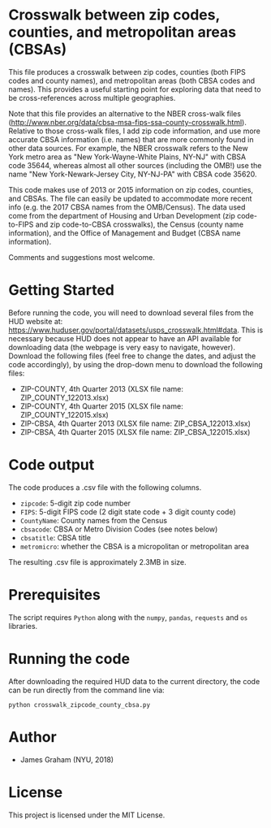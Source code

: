 # Crosswalk between zip codes, counties, and metropolitan areas (CBSAs)

This file produces a crosswalk between zip codes, counties (both FIPS codes and county names), and metropolitan areas (both CBSA codes and names). This provides a useful starting point for exploring data that need to be cross-references across multiple geographies. 

Note that this file provides an alternative to the NBER cross-walk files (http://www.nber.org/data/cbsa-msa-fips-ssa-county-crosswalk.html). Relative to those cross-walk files, I add zip code information, and use more accurate CBSA information (i.e. names) that are more commonly found in other data sources. For example, the NBER crosswalk refers to the New York metro area as "New York-Wayne-White Plains, NY-NJ" with CBSA code 35644, whereas almost all other sources (including the OMB!) use the name "New York-Newark-Jersey City, NY-NJ-PA" with CBSA code 35620.

This code makes use of 2013 or 2015 information on zip codes, counties, and CBSAs. The file can easily be updated to accommodate more recent info (e.g. the 2017 CBSA names from the OMB/Census). The data used come from the department of Housing and Urban Development (zip code-to-FIPS and zip code-to-CBSA crosswalks), the Census (county name information), and the Office of Management and Budget (CBSA name information).

Comments and suggestions most welcome.

# Getting Started

Before running the code, you will need to download several files from the HUD website at: <https://www.huduser.gov/portal/datasets/usps_crosswalk.html#data>. This is necessary because HUD does not appear to have an API available for downloading data (the webpage is very easy to navigate, however). Download the following files (feel free to change the dates, and adjust the code accordingly), by using the drop-down menu to download the following files:
- ZIP-COUNTY, 4th Quarter 2013 (XLSX file name: ZIP_COUNTY_122013.xlsx)
- ZIP-COUNTY, 4th Quarter 2015 (XLSX file name: ZIP_COUNTY_122015.xlsx)
- ZIP-CBSA, 4th Quarter 2013 (XLSX file name: ZIP_CBSA_122013.xlsx)
- ZIP-CBSA, 4th Quarter 2015 (XLSX file name: ZIP_CBSA_122015.xlsx)

# Code output

The code produces a .csv file with the following columns.

- `zipcode`:    5-digit zip code number
- `FIPS`:       5-digit FIPS code (2 digit state code + 3 digit county code)
- `CountyName`: County names from the Census
- `cbsacode`:   CBSA or Metro Division Codes (see notes below)
- `cbsatitle`:  CBSA title
- `metromicro`: whether the CBSA is a micropolitan or metropolitan area

The resulting .csv file is approximately 2.3MB in size.

# Prerequisites

The script requires `Python` along with the `numpy`, `pandas`, `requests` and `os` libraries.

# Running the code

After downloading the required HUD data to the current directory, the code can be run directly from the command line via:
```
python crosswalk_zipcode_county_cbsa.py
```

# Author

- James Graham (NYU, 2018)

# License

This project is licensed under the MIT License.

